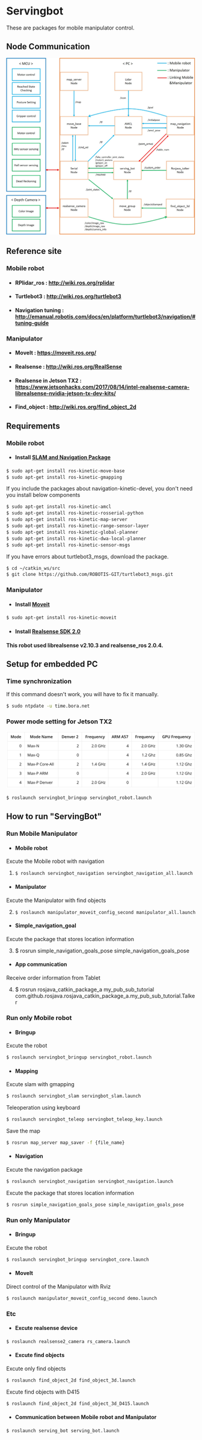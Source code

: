 # Servingbot
These are packages for mobile manipulator control.
## Node Communication
<img src="./img/Mobile_Manpulator_Node.jpg"  class="center">

## Reference site
### Mobile robot
- #### RPlidar_ros : http://wiki.ros.org/rplidar
- #### Turtlebot3 : http://wiki.ros.org/turtlebot3
- #### Navigation tuning : http://emanual.robotis.com/docs/en/platform/turtlebot3/navigation/#tuning-guide
### Manipulator
- #### MoveIt : https://moveit.ros.org/
- #### Realsense : http://wiki.ros.org/RealSense
- #### Realsense in Jetson TX2 : https://www.jetsonhacks.com/2017/08/14/intel-realsense-camera-librealsense-nvidia-jetson-tx-dev-kits/
- #### Find_object : http://wiki.ros.org/find_object_2d

## Requirements
### Mobile robot
- #### Install [SLAM and Navigation Package](http://emanual.robotis.com/docs/en/platform/turtlebot3/pc_setup/#install-dependent-ros-packages)
```bash
$ sudo apt-get install ros-kinetic-move-base
$ sudo apt-get install ros-kinetic-gmapping
```
 If you include the packages about navigation-kinetic-devel, you don't need you install below components
```bash
$ sudo apt-get install ros-kinetic-amcl
$ sudo apt-get install ros-kinetic-rosserial-python
$ sudo apt-get install ros-kinetic-map-server
$ sudo apt-get install ros-kinetic-range-sensor-layer
$ sudo apt-get install ros-kinetic-global-planner
$ sudo apt-get install ros-kinetic-dwa-local-planner
$ sudo apt-get install ros-kinetic-sensor-msgs
```
 If you have errors about turtlebot3_msgs, download the package.
```bash
$ cd ~/catkin_ws/src
$ git clone https://github.com/ROBOTIS-GIT/turtlebot3_msgs.git
```
### Manipulator
- #### Install [Moveit](https://moveit.ros.org/install/)
```bash
$ sudo apt-get install ros-kinetic-moveit
```
- #### Install [Realsense SDK 2.0](https://github.com/BeomSol/servingbot_ros/tree/master/serving_arm/realsense_ros)
 #### This robot used librealsense v2.10.3 and realsense_ros 2.0.4.

## Setup for embedded PC 
### Time synchronization
If this command doesn't work, you will have to fix it manually.
```bash
$ sudo ntpdate -u time.bora.net
```
### Power mode setting for Jetson TX2
<img src="./img/Jetson_TX2_power_mode.png"  class="center">

```bash
$ roslaunch servingbot_bringup servingbot_robot.launch
```

## How to run "ServingBot"
### Run Mobile Manipulator
- #### Mobile robot
 Excute the Mobile robot with navigation

1. ``` $ roslaunch servingbot_navigation servingbot_navigation_all.launch ```
- #### Manipulator
 Excute the Manipulator with find objects

2. ``` $ roslaunch manipulator_moveit_config_second manipulator_all.launch ```
- #### Simple_navigation_goal
 Excute the package that stores location information

3. $ rosrun simple_navigation_goals_pose simple_navigation_goals_pose
- #### App communication
 Receive order information from Tablet

4. $ rosrun rosjava_catkin_package_a my_pub_sub_tutorial com.github.rosjava.rosjava_catkin_package_a.my_pub_sub_tutorial.Talker

### Run only Mobile robot
- #### Bringup
 Excute the robot
```bash
$ roslaunch servingbot_bringup servingbot_robot.launch
```
- #### Mapping
 Excute slam with gmapping
```bash
$ roslaunch servingbot_slam servingbot_slam.launch
```
 Teleoperation using keyboard
```bash
$ roslaunch servingbot_teleop servingbot_teleop_key.launch
```
 Save the map
```bash
$ rosrun map_server map_saver -f {file_name}
```
- #### Navigation
 Excute the navigation package
```bash
$ roslaunch servingbot_navigation servingbot_navigation.launch
```
 Excute the package that stores location information
```bash
$ rosrun simple_navigation_goals_pose simple_navigation_goals_pose
```
### Run only Manipulator
- #### Bringup
 Excute the robot
```bash
$ roslaunch servingbot_bringup servingbot_core.launch
```
- #### MoveIt
 Direct control of the Manipulator with Rviz
```bash
$ roslaunch manipulator_moveit_config_second demo.launch
```
### Etc
- #### Excute realsense device
```bash
$ roslaunch realsense2_camera rs_camera.launch
```
- #### Excute find objects
 Excute only find objects
```bash
$ roslaunch find_object_2d find_object_3d.launch
```
 Excute find objects with D415
```bash
$ roslaunch find_object_2d find_object_3d_D415.launch
```
- #### Communication between Mobile robot and Manipulator
```bash
$ roslaunch serving_bot serving_bot.launch
```